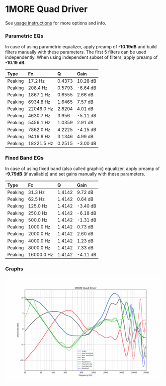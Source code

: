 # 1MORE Quad Driver
See [usage instructions](https://github.com/jaakkopasanen/AutoEq#usage) for more options and info.

### Parametric EQs
In case of using parametric equalizer, apply preamp of **-10.19dB** and build filters manually
with these parameters. The first 5 filters can be used independently.
When using independent subset of filters, apply preamp of **-10.19 dB**.

| Type    | Fc         |      Q | Gain     |
|:--------|:-----------|:-------|:---------|
| Peaking | 17.2 Hz    | 0.4373 | 10.28 dB |
| Peaking | 208.4 Hz   | 0.5793 | -6.64 dB |
| Peaking | 1867.1 Hz  | 0.6555 | 2.66 dB  |
| Peaking | 6934.8 Hz  | 1.6465 | 7.57 dB  |
| Peaking | 22046.0 Hz | 2.8204 | 4.01 dB  |
| Peaking | 4630.7 Hz  | 3.956  | -5.11 dB |
| Peaking | 5456.1 Hz  | 1.0359 | 2.91 dB  |
| Peaking | 7862.0 Hz  | 4.2225 | -4.15 dB |
| Peaking | 9416.9 Hz  | 3.1346 | 4.99 dB  |
| Peaking | 18221.5 Hz | 0.2515 | -3.00 dB |

### Fixed Band EQs
In case of using fixed band (also called graphic) equalizer, apply preamp of **-9.79dB**
(if available) and set gains manually with these parameters.

| Type    | Fc         |      Q | Gain     |
|:--------|:-----------|:-------|:---------|
| Peaking | 31.3 Hz    | 1.4142 | 9.72 dB  |
| Peaking | 62.5 Hz    | 1.4142 | 0.64 dB  |
| Peaking | 125.0 Hz   | 1.4142 | -3.40 dB |
| Peaking | 250.0 Hz   | 1.4142 | -6.18 dB |
| Peaking | 500.0 Hz   | 1.4142 | -1.31 dB |
| Peaking | 1000.0 Hz  | 1.4142 | 0.73 dB  |
| Peaking | 2000.0 Hz  | 1.4142 | 2.60 dB  |
| Peaking | 4000.0 Hz  | 1.4142 | 1.23 dB  |
| Peaking | 8000.0 Hz  | 1.4142 | 7.33 dB  |
| Peaking | 16000.0 Hz | 1.4142 | -4.11 dB |

### Graphs
![](./1MORE%20Quad%20Driver.png)